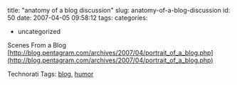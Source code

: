 title: "anatomy of a blog discussion"
slug: anatomy-of-a-blog-discussion
id: 50
date: 2007-04-05 09:58:12
tags: 
categories: 
- uncategorized

Scenes From a Blog
[http://blog.pentagram.com/archives/2007/04/portrait_of_a_blog.php](http://blog.pentagram.com/archives/2007/04/portrait_of_a_blog.php)

<!-- technorati tags start -->

Technorati Tags: [blog](http://www.technorati.com/tag/blog), [humor](http://www.technorati.com/tag/humor)
<!-- technorati tags end -->
